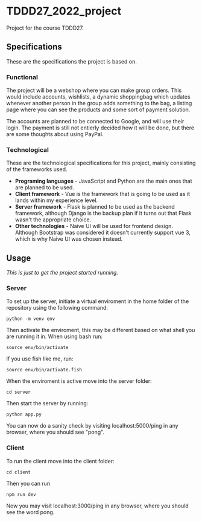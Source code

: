 # TDDD27_2022_project

Project for the course TDDD27.

## Specifications

These are the specifications the project is based on.

### Functional

The project will be a webshop where you can make group orders. This would include accounts, wishlists, a dynamic shoppingbag which updates whenever another person in the group adds something to the bag, a listing page where you can see the products and some sort of payment solution.

The accounts are planned to be connected to Google, and will use their login. The payment is still not entierly decided how it will be done, but there are some thoughts about using PayPal.

### Technological

These are the technological specifications for this project, mainly consisting of the frameworks used.
- **Programing languages** - JavaScript and Python are the main ones that are planned to be used.
- **Client framework** - Vue is the framework that is going to be used as it lands within my experience level.
- **Server framework** - Flask is planned to be used as the backend framework, although Django is the backup plan if it turns out that Flask wasn't the appropriate choice.
- **Other technologies** - Naive UI will be used for frontend design. Although Bootstrap was considered it doesn't currently support vue 3, which is why Naive UI was chosen instead.

## Usage

*This is just to get the project started running.*

### Server

To set up the server, initiate a virtual enviroment in the home folder of the repository using the following command:

    python -m venv env

Then activate the enviroment, this may be different based on what shell you are running it in. When using bash run:

    source env/bin/activate

If you use fish like me, run:

    source env/bin/activate.fish

When the enviroment is active move into the server folder:

    cd server

Then start the server by running:

    python app.py

You can now do a sanity check by visiting localhost:5000/ping in any browser, where you should see "pong".

### Client

To run the client move into the client folder:

    cd client

Then you can run

    npm run dev

Now you may visit localhost:3000/ping in any browser, where you should see the word pong.
